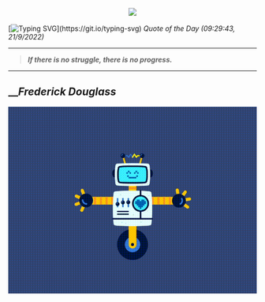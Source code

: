 <p align='center'><img src='https://komarev.com/ghpvc/?username=hungpurdie&label=Total+Vistors&color=brightgreen&style=plastic'></p> 

[![Typing SVG](https://readme-typing-svg.herokuapp.com?font=Press+Start+2P&color=C2F784&size=35&width=900&height=100&lines=Hello+World%2C+I'm+Hung+!)](https://git.io/typing-svg) 
 _Quote of the Day (09:29:43, 21/9/2022)_
___
>**_If there is no struggle, there is no progress._**
___

## __**_Frederick Douglass_**

![RobotDance](src/assets/images/robot-dancing-dribble.gif?style=center)
